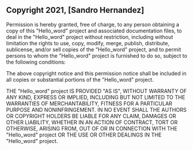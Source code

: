 ## Copyright 2021, [Sandro Hernandez]


Permission is hereby granted, free of charge, to any person obtaining a copy of this "Hello_word" project and associated documentation files, to deal in the "Hello_word" project without restriction, including without limitation the rights to use, copy, modify, merge, publish, distribute, sublicense, and/or sell copies of the "Hello_word" project, and to permit persons to whom the "Hello_word" project is furnished to do so, subject to the following conditions:

The above copyright notice and this permission notice shall be included in all copies or substantial portions of the "Hello_word" project.

THE "Hello_word" project IS PROVIDED "AS IS", WITHOUT WARRANTY OF ANY KIND, EXPRESS OR IMPLIED, INCLUDING BUT NOT LIMITED TO THE WARRANTIES OF MERCHANTABILITY, FITNESS FOR A PARTICULAR PURPOSE AND NONINFRINGEMENT. IN NO EVENT SHALL THE AUTHORS OR COPYRIGHT HOLDERS BE LIABLE FOR ANY CLAIM, DAMAGES OR OTHER LIABILITY, WHETHER IN AN ACTION OF CONTRACT, TORT OR OTHERWISE, ARISING FROM, OUT OF OR IN CONNECTION WITH THE "Hello_word" project OR THE USE OR OTHER DEALINGS IN THE "Hello_word" project.